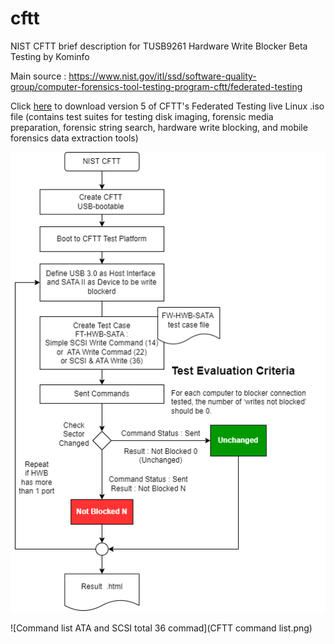 # cftt
NIST CFTT brief description for TUSB9261 Hardware Write Blocker Beta Testing by Kominfo

Main source : https://www.nist.gov/itl/ssd/software-quality-group/computer-forensics-tool-testing-program-cftt/federated-testing

Click [here](https://s3.amazonaws.com/cftt.cfreds.nist.gov/cftt/cftt-federated-testing-version-5.iso) 
to download version 5 of CFTT's Federated Testing live Linux .iso file 
(contains test suites for testing disk imaging, forensic media preparation, forensic string search, hardware write blocking, and mobile forensics data extraction tools)

![Berikut ini flow pengetesan CFTT](cftt_flow.png) 

![Command list ATA and SCSI total 36 commad](CFTT command list.png) 

